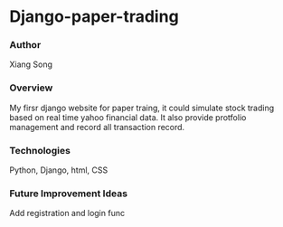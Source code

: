 # Django-paper-trading
### Author
Xiang Song

### Overview
My firsr django website for paper traing, it could simulate stock trading based on real time yahoo financial data. It also provide protfolio management and record all transaction record.

### Technologies
Python, Django, html, CSS

### Future Improvement Ideas
Add registration and login func
